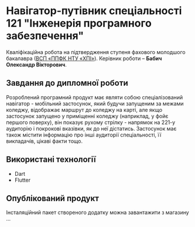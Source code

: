 # Навігатор-путівник спеціальності 121 "Інженерія програмного забезпечення"
Кваліфікаційна робота на підтвердження ступеня фахового молодшого
бакалавра ([ВСП «ППФК НТУ «ХПІ»](http://polytechnic.poltava.ua)). Керівник
роботи – **Бабич Олександр Вікторович**.
## Завдання до дипломної роботи
Розроблений програмний продукт має являти собою спеціалізований навігатор - мобільний застосунок, який будучи запущеним за межами коледжу, відображає маршрут до коледжу на карті, але якщо застосунок запущено у приміщенні коледжу (наприклад, у фойє першого поверху), він показує рухому стрілку - напрямок на 221-у аудиторію і покрокові вказівки, як до неї дістатись. Застосунок має також містити інформацію про інші аудиторії спеціальності, її викладачів, цікаві факти тощо.
## Використані технології
* Dart
* Flutter
## Опублікований продукт
Інсталяційний пакет створеного додатку можна завантажити з магазину
...
